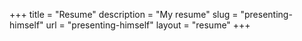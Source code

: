 +++
title = "Resume"
description = "My resume"
slug = "presenting-himself"
url = "presenting-himself"
layout = "resume"
+++

